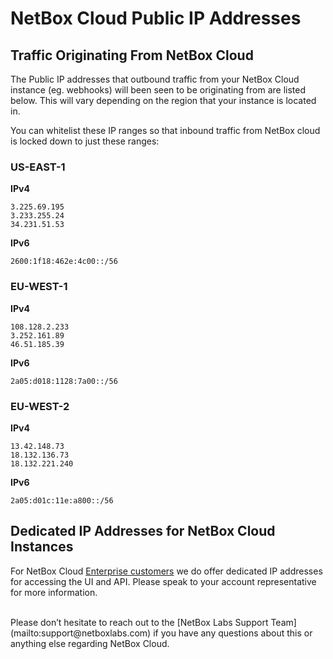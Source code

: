 # NetBox Cloud Public IP Addresses

## Traffic Originating From NetBox Cloud

The Public IP addresses that outbound traffic from your NetBox Cloud instance (eg. webhooks) will been seen to be originating from are listed below. This will vary depending on the region that your instance is located in.   

You can whitelist these IP ranges so that inbound traffic from NetBox cloud is locked down to just these ranges: 

### US-EAST-1

**IPv4**
```
3.225.69.195
3.233.255.24
34.231.51.53
```

**IPv6**
```
2600:1f18:462e:4c00::/56
```
### EU-WEST-1

**IPv4**
```
108.128.2.233
3.252.161.89
46.51.185.39
```

**IPv6**

```
2a05:d018:1128:7a00::/56
```

### EU-WEST-2

**IPv4**
```
13.42.148.73
18.132.136.73
18.132.221.240
```

**IPv6**
```
2a05:d01c:11e:a800::/56
```

## Dedicated IP Addresses for NetBox Cloud Instances

For NetBox Cloud [Enterprise customers](https://netboxlabs.com/pricing/) we do offer dedicated IP addresses for accessing the UI and API. Please speak to your account representative for more information.

<br>
Please don’t hesitate to reach out to the [NetBox Labs Support Team](mailto:support@netboxlabs.com) if you have any questions about this or anything else regarding NetBox Cloud.
